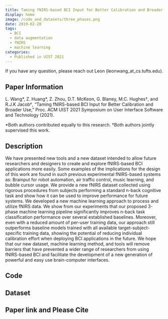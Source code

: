 ```yaml
---
title: Taming fNIRS-based BCI Input for Better Calibration and Broader Use
display: home
image: /code_and_datasets/three_phases.png
date: 2019-02-20
tags: 
  - BCI
  - data augmentation
  - fNIRS
  - machine learning
categories:
  - Published in UIST 2021
--- 
```

If you have any question, please reach out Leon (leonwang_at_cs.tufts.edu). 

## Paper Information
L. Wang*, Z. Huang*, Z. Zhou, D.T. McKeon, G. Blaney, M.C. Hughes†, and R.J.K Jacob†, “Taming fNIRS-based BCI Input for Better Calibration and Broader Use,” Proc. ACM UIST 2021 Symposium on User Interface Software and Technology (2021).

*Both authors contributed equally to this research.
†Both authors jointly supervised this work.

## Description

We have presented new tools and a new dataset intended to allow future researchers and designers to create and explore fNIRS-based BCI applications more easily. Some examples of the implications for the design of this work are found in such previous experimental fNIRS-based systems as: Brainput for robot automation, air traffic control, music learning, and bubble cursor usage. We provide a new fNIRS dataset collected using rigorous procedures from subjects performing a standard n-back cognitive task and show how it can be used to improve performance for future systems. We developed a new machine learning approach to process and utilize fNIRS data. We show from our experiments that our proposed 3-phase machine learning pipeline significantly improves n-back task classification performance over several established baselines. Moreover, even with a reduced amount of per-user training data, our approach still outperforms baseline models trained with all available target-subject-specific training data, showing the potential of reducing individual calibration effort when deploying BCI applications in the future. We hope that our new dataset, machine learning method, and tools will remove barriers that have prevented a wider range of researchers from using fNIRS-based BCI and facilitate the development of a new generation of powerful and easy use brain-computer interfaces.


## Code
<!-- [Here is the link to our code Github repo](https://github.com/lwang89/code_for_UIST.git) -->
## Dataset
<!-- [Here is the link to download the dataset](https://tufts.box.com/s/x7gp7cz2xq4l8a4wluprhuwb5zgce6dg) -->
## Paper link and Please Cite
<!-- [Paper link](https://www.cs.tufts.edu/~jacob/papers/uist21.pdf) -->
